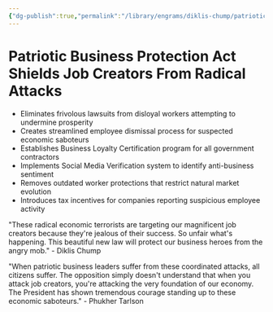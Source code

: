 ```yaml
---
{"dg-publish":true,"permalink":"/library/engrams/diklis-chump/patriotic-business-protection-act-shields-job-creators-from-radical-attacks/","tags":["DC/Monopoly","DC/AS4"]}
---
```


# Patriotic Business Protection Act Shields Job Creators From Radical Attacks

- Eliminates frivolous lawsuits from disloyal workers attempting to undermine prosperity
- Creates streamlined employee dismissal process for suspected economic saboteurs
- Establishes Business Loyalty Certification program for all government contractors
- Implements Social Media Verification system to identify anti-business sentiment
- Removes outdated worker protections that restrict natural market evolution
- Introduces tax incentives for companies reporting suspicious employee activity

"These radical economic terrorists are targeting our magnificent job creators because they're jealous of their success. So unfair what's happening. This beautiful new law will protect our business heroes from the angry mob." - Diklis Chump

"When patriotic business leaders suffer from these coordinated attacks, all citizens suffer. The opposition simply doesn't understand that when you attack job creators, you're attacking the very foundation of our economy. The President has shown tremendous courage standing up to these economic saboteurs." - Phukher Tarlson
